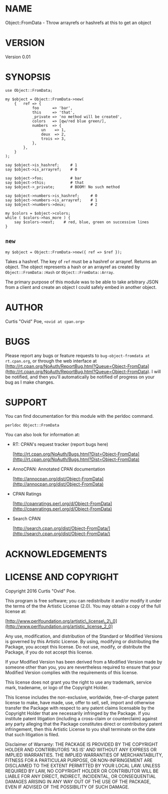 # NAME

Object::FromData - Throw arrayrefs or hashrefs at this to get an object

# VERSION

Version 0.01

# SYNOPSIS

    use Object::FromData;

    my $object = Object::FromData->new(
        {   ref => {
                foo      => 'bar',
                this     => 'that',
                _private => 'no method will be created',
                colors   => [qw/red blue green/],
                numbers  => {
                    un    => 1,
                    deux  => 2,
                    trois => 3,
                },
            },
        }
    );

    say $object->is_hashref;     # 1
    say $object->is_arrayref;    # 0

    say $object->foo;            # bar
    say $object->this;           # that
    say $object->_private;       # BOOM! No such method

    say $object->numbers->is_hashref;     # 0
    say $object->numbers->is_arrayref;    # 1
    say $object->numbers->deux;           # 2

    my $colors = $object->colors;
    while ( $colors->has_more ) {
        say $colors->next;    # red, blue, green on successive lines
    }

## `new`

    my $object = Object::FromData->new({ ref => $ref });

Takes a hashref. The key of `ref` must be a hashref or arrayref. Returns an
object. The object represents a hash or an arrayref as created by
`Object::FromData::Hash` or `Object::FromData::Array`.

The primary purpose of this module was to be able to take arbitrary JSON from
a client and create an object I could safely embed in another object.

# AUTHOR

Curtis "Ovid" Poe, `<ovid at cpan.org>`

# BUGS

Please report any bugs or feature requests to `bug-object-fromdata at rt.cpan.org`, or through
the web interface at [http://rt.cpan.org/NoAuth/ReportBug.html?Queue=Object-FromData](http://rt.cpan.org/NoAuth/ReportBug.html?Queue=Object-FromData).  I will be notified, and then you'll
automatically be notified of progress on your bug as I make changes.

# SUPPORT

You can find documentation for this module with the perldoc command.

    perldoc Object::FromData

You can also look for information at:

- RT: CPAN's request tracker (report bugs here)

    [http://rt.cpan.org/NoAuth/Bugs.html?Dist=Object-FromData](http://rt.cpan.org/NoAuth/Bugs.html?Dist=Object-FromData)

- AnnoCPAN: Annotated CPAN documentation

    [http://annocpan.org/dist/Object-FromData](http://annocpan.org/dist/Object-FromData)

- CPAN Ratings

    [http://cpanratings.perl.org/d/Object-FromData](http://cpanratings.perl.org/d/Object-FromData)

- Search CPAN

    [http://search.cpan.org/dist/Object-FromData/](http://search.cpan.org/dist/Object-FromData/)

# ACKNOWLEDGEMENTS

# LICENSE AND COPYRIGHT

Copyright 2016 Curtis "Ovid" Poe.

This program is free software; you can redistribute it and/or modify it
under the terms of the the Artistic License (2.0). You may obtain a
copy of the full license at:

[http://www.perlfoundation.org/artistic\_license\_2\_0](http://www.perlfoundation.org/artistic_license_2_0)

Any use, modification, and distribution of the Standard or Modified
Versions is governed by this Artistic License. By using, modifying or
distributing the Package, you accept this license. Do not use, modify,
or distribute the Package, if you do not accept this license.

If your Modified Version has been derived from a Modified Version made
by someone other than you, you are nevertheless required to ensure that
your Modified Version complies with the requirements of this license.

This license does not grant you the right to use any trademark, service
mark, tradename, or logo of the Copyright Holder.

This license includes the non-exclusive, worldwide, free-of-charge
patent license to make, have made, use, offer to sell, sell, import and
otherwise transfer the Package with respect to any patent claims
licensable by the Copyright Holder that are necessarily infringed by the
Package. If you institute patent litigation (including a cross-claim or
counterclaim) against any party alleging that the Package constitutes
direct or contributory patent infringement, then this Artistic License
to you shall terminate on the date that such litigation is filed.

Disclaimer of Warranty: THE PACKAGE IS PROVIDED BY THE COPYRIGHT HOLDER
AND CONTRIBUTORS "AS IS' AND WITHOUT ANY EXPRESS OR IMPLIED WARRANTIES.
THE IMPLIED WARRANTIES OF MERCHANTABILITY, FITNESS FOR A PARTICULAR
PURPOSE, OR NON-INFRINGEMENT ARE DISCLAIMED TO THE EXTENT PERMITTED BY
YOUR LOCAL LAW. UNLESS REQUIRED BY LAW, NO COPYRIGHT HOLDER OR
CONTRIBUTOR WILL BE LIABLE FOR ANY DIRECT, INDIRECT, INCIDENTAL, OR
CONSEQUENTIAL DAMAGES ARISING IN ANY WAY OUT OF THE USE OF THE PACKAGE,
EVEN IF ADVISED OF THE POSSIBILITY OF SUCH DAMAGE.
